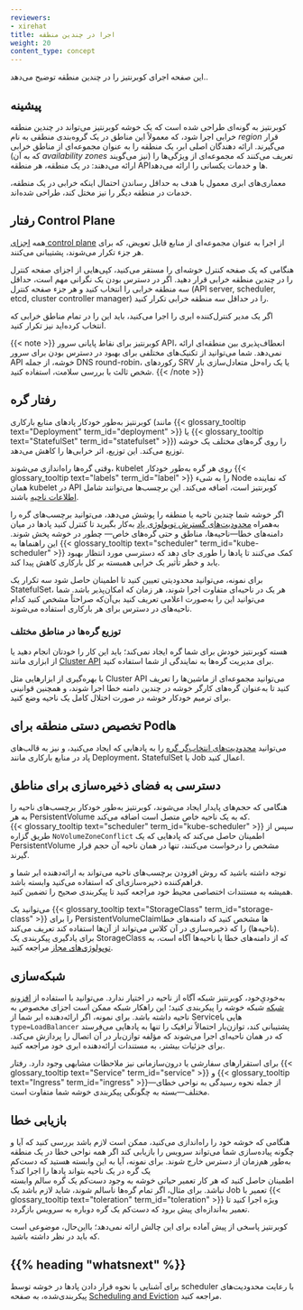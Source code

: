 ```yaml
---
reviewers:
- xirehat
title: اجرا در چندین منطقه
weight: 20
content_type: concept
---
```


<!-- overview -->

این صفحه اجرای کوبرنتیز را در چندین منطقه توضیح می‌دهد..

<!-- body -->

## پیشینه

کوبرنتیز به گونه‌ای طراحی شده است که یک خوشه کوبرنتیز می‌تواند در چندین منطقه خرابی اجرا شود، که معمولاً این مناطق در یک گروه‌بندی منطقی به نام _region_ قرار می‌گیرند. ارائه دهندگان اصلی ابر، یک منطقه را به عنوان مجموعه‌ای از مناطق خرابی (که به آن _availability zones_ نیز می‌گویند) تعریف می‌کنند که مجموعه‌ای از ویژگی‌ها را ارائه می‌دهند: در یک منطقه، هر منطقه APIها و خدمات یکسانی را ارائه می‌دهد.

معماری‌های ابری معمول با هدف به حداقل رساندن احتمال اینکه خرابی در یک منطقه، خدمات در منطقه دیگر را نیز مختل کند، طراحی شده‌اند.

## رفتار Control Plane

همه [اجزای control plane](/docs/concepts/architecture/#control-plane-components)
از اجرا به عنوان مجموعه‌ای از منابع قابل تعویض، که برای هر جزء تکرار می‌شوند، پشتیبانی می‌کنند.

هنگامی که یک صفحه کنترل خوشه‌ای را مستقر می‌کنید، کپی‌هایی از اجزای صفحه کنترل را در چندین منطقه خرابی قرار دهید. اگر در دسترس بودن
یک نگرانی مهم است، حداقل سه منطقه خرابی را انتخاب کنید و هر جزء صفحه کنترل (API server, scheduler, etcd,
cluster controller manager) را در حداقل سه منطقه خرابی تکرار کنید.

اگر یک مدیر کنترل‌کننده ابری را اجرا می‌کنید، باید
این را در تمام مناطق خرابی که انتخاب کرده‌اید نیز تکرار کنید.

{{< note >}}
کوبرنتیز برای نقاط پایانی سرور API، انعطاف‌پذیری بین منطقه‌ای ارائه نمی‌دهد. شما می‌توانید از تکنیک‌های مختلفی برای بهبود در دسترس بودن برای سرور API خوشه، از جمله DNS round-robin، رکوردهای SRV یا یک راه‌حل متعادل‌سازی بار شخص ثالث با بررسی سلامت، استفاده کنید.
{{< /note >}}

## رفتار گره

کوبرنتیز به‌طور خودکار پادهای منابع بارکاری (مانند {{< glossary_tooltip text="Deployment" term_id="deployment" >}}
یا {{< glossary_tooltip text="StatefulSet" term_id="statefulset" >}})
را روی گره‌های مختلف یک خوشه توزیع می‌کند. این توزیع، اثر خرابی‌ها را کاهش می‌دهد.

وقتی گره‌ها راه‌اندازی می‌شوند، kubelet روی هر گره به‌طور خودکار
{{< glossary_tooltip text="labels" term_id="label" >}} را به شیء Node
که نماینده همان kubelet در API کوبرنتیز است، اضافه می‌کند.
این برچسب‌ها می‌توانند شامل
[اطلاعات ناحیه](/docs/reference/labels-annotations-taints/#topologykubernetesiozone) باشند.

اگر خوشه شما چندین ناحیه یا منطقه را پوشش می‌دهد، می‌توانید برچسب‌های گره را
به‌همراه
[محدودیت‌های گسترش توپولوژی پاد](/docs/concepts/scheduling-eviction/topology-spread-constraints/)
به‌کار بگیرید تا کنترل کنید پادها در میان دامنه‌های خطا—ناحیه‌ها، مناطق و حتی گره‌های خاص—
چطور در خوشه پخش شوند. این راهنماها به
{{< glossary_tooltip text="scheduler" term_id="kube-scheduler" >}} کمک می‌کنند
تا پادها را طوری جای دهد که دسترسی مورد انتظار بهبود یابد و خطر تأثیر یک خرابی همبسته
بر کل بارکاری کاهش پیدا کند.

برای نمونه، می‌توانید محدودیتی تعیین کنید تا اطمینان حاصل شود
سه تکرار یک StatefulSet، هر یک در ناحیه‌ای متفاوت اجرا شوند،
هر زمان که امکان‌پذیر باشد. شما می‌توانید این را به‌صورت اعلامی تعریف کنید
بی‌آن‌که صراحتاً مشخص کنید کدام ناحیه‌های در دسترس برای هر بارکاری استفاده می‌شوند.

### توزیع گره‌ها در مناطق مختلف

هسته کوبرنتیز خودش برای شما گره ایجاد نمی‌کند؛ باید این کار را خودتان انجام دهید
یا از ابزاری مانند [Cluster API](https://cluster-api.sigs.k8s.io/)
برای مدیریت گره‌ها به نمایندگی از شما استفاده کنید.

با بهره‌گیری از ابزارهایی مثل Cluster API می‌توانید مجموعه‌ای از ماشین‌ها را تعریف کنید
تا به‌عنوان گره‌های کارگر خوشه در چندین دامنه خطا اجرا شوند، و همچنین قوانینی
برای ترمیم خودکار خوشه در صورت اختلال کامل یک ناحیه وضع کنید.

## تخصیص دستی منطقه برای Podها

می‌توانید [محدودیت‌های انتخاب‌گر گره](/docs/concepts/scheduling-eviction/assign-pod-node/#nodeselector)
را به پادهایی که ایجاد می‌کنید، و نیز به قالب‌های پاد در منابع بارکاری
مانند Deployment، StatefulSet یا Job اعمال کنید.

## دسترسی به فضای ذخیره‌سازی برای مناطق

هنگامی که حجم‌های پایدار ایجاد می‌شوند، کوبرنتیز به‌طور خودکار برچسب‌های ناحیه را  
به هر PersistentVolume که به یک ناحیه خاص متصل است اضافه می‌کند.  
{{< glossary_tooltip text="scheduler" term_id="kube-scheduler" >}} سپس از طریق
گزاره `NoVolumeZoneConflict` اطمینان حاصل می‌کند که پادهایی که یک PersistentVolume
مشخص را درخواست می‌کنند، تنها در همان ناحیه آن حجم قرار گیرند.

توجه داشته باشید که روش افزودن برچسب‌های ناحیه می‌تواند به ارائه‌دهنده
ابر شما و فراهم‌کننده ذخیره‌سازی‌ای که استفاده می‌کنید وابسته باشد.  
همیشه به مستندات اختصاصی محیط خود مراجعه کنید تا پیکربندی صحیح را تضمین کنید.

می‌توانید یک {{< glossary_tooltip text="StorageClass" term_id="storage-class" >}}
را برای PersistentVolumeClaimها مشخص کنید که دامنه‌های خطا (ناحیه‌ها) را که
ذخیره‌سازی در آن کلاس می‌تواند از آن‌ها استفاده کند تعریف می‌کند.  
برای یادگیری پیکربندی یک StorageClass که از دامنه‌های خطا یا ناحیه‌ها آگاه است،
به [توپولوژی‌های مجاز](/docs/concepts/storage/storage-classes/#allowed-topologies) مراجعه کنید.

## شبکه‌سازی

به‌خودیِ‌خود، کوبرنتیز شبکه آگاه از ناحیه در اختیار ندارد. می‌توانید با استفاده از
[افزونه شبکه](/docs/concepts/extend-kubernetes/compute-storage-net/network-plugins/)
شبکه خوشه را پیکربندی کنید؛ این راهکار شبکه ممکن است اجزای مخصوص به ناحیه داشته باشد.
برای نمونه، اگر ارائه‌دهنده ابر شما از Serviceهایی با
`type=LoadBalancer` پشتیبانی کند، توازن‌بار احتمالاً ترافیک را تنها به پادهایی می‌فرستد
که در همان ناحیه‌ای اجرا می‌شوند که مؤلفه توازن‌بار در آن اتصال را پردازش می‌کند.
برای جزئیات بیشتر، به مستندات ارائه‌دهنده ابری خود مراجعه کنید.

برای استقرارهای سفارشی یا درون‌سازمانی نیز ملاحظات مشابهی وجود دارد.
رفتار {{< glossary_tooltip text="Service" term_id="service" >}} و
{{< glossary_tooltip text="Ingress" term_id="ingress" >}}—از جمله نحوه رسیدگی به
نواحی خطای مختلف—بسته به چگونگی پیکربندی خوشه شما متفاوت است.

## بازیابی خطا

هنگامی که خوشه خود را راه‌اندازی می‌کنید، ممکن است لازم باشد بررسی کنید
که آیا و چگونه پیاده‌سازی شما می‌تواند سرویس را بازیابی کند اگر همه نواحی خطا
در یک منطقه به‌طور هم‌زمان از دسترس خارج شوند. برای نمونه، آیا
به این وابسته هستید که دست‌کم یک گره در یک ناحیه بتواند پادها را اجرا کند؟  
اطمینان حاصل کنید که هر کار تعمیر حیاتی خوشه به وجود دست‌کم یک گره سالم
وابسته نباشد. برای مثال، اگر تمام گره‌ها ناسالم شوند، شاید لازم باشد یک Job
تعمیر با {{< glossary_tooltip text="toleration" term_id="toleration" >}} ویژه اجرا کنید
تا تعمیر به‌اندازه‌ای پیش برود که دست‌کم یک گره دوباره به سرویس بازگردد.

کوبرنتیز پاسخی از پیش آماده برای این چالش ارائه نمی‌دهد؛
بااین‌حال، موضوعی است که باید در نظر داشته باشید.

## {{% heading "whatsnext" %}}

برای آشنایی با نحوه قرار دادن پادها در خوشه توسط scheduler با رعایت محدودیت‌های پیکربندی‌شده،
به صفحه [Scheduling and Eviction](/docs/concepts/scheduling-eviction/) مراجعه کنید.
